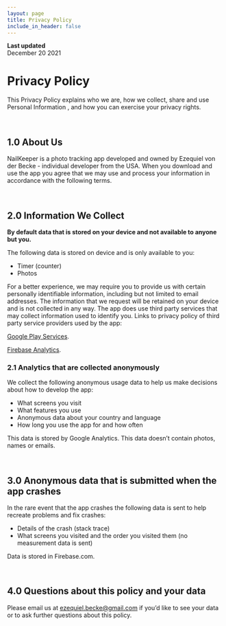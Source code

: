 ```yaml
---
layout: page
title: Privacy Policy
include_in_header: false
---
```


**Last updated**  
December 20 2021

# Privacy Policy
This Privacy Policy explains who we are, how we collect, share and use Personal Information , and how you can exercise your privacy rights.

<br>

## 1.0 About Us
NailKeeper is a photo tracking app developed and owned by Ezequiel von der Becke - individual developer from the USA. When you download and use the app you agree that we may use and process your information in accordance with the following terms. 

<br>

## 2.0 Information We Collect

**By default data that is stored on your device and not available to anyone but you.**

The following data is stored on device and is only available to you: 

- Timer (counter)
- Photos 

For a better experience, we may require you to provide us with certain personally identifiable information, including but not limited to email addresses. The information that we request will be retained on your device and is not collected in any way.
The app does use third party services that may collect information used to identify you.
Links to privacy policy of third party service providers used by the app:

[Google Play Services](https://policies.google.com/privacy).


[Firebase Analytics](https://firebase.google.com/policies/analytics).

### 2.1 Analytics that are collected anonymously
We collect the following anonymous usage data to help us make decisions about how to develop the app: 
- What screens you visit 
- What features you use 
- Anonymous data about your country and language 
- How long you use the app for and how often 

This data is stored by Google Analytics. This data doesn’t contain photos, names or emails.

<br>

## 3.0 Anonymous data that is submitted when the app crashes 
In the rare event that the app crashes the following data is sent to help recreate problems and fix crashes: 

- Details of the crash (stack trace) 
- What screens you visited and the order you visited them (no measurement data is sent) 

Data is stored in Firebase.com. 

<br>

## 4.0 Questions about this policy and your data 
Please email us at ezequiel.becke@gmail.com if you’d like to see your data or to ask further questions about this policy.
